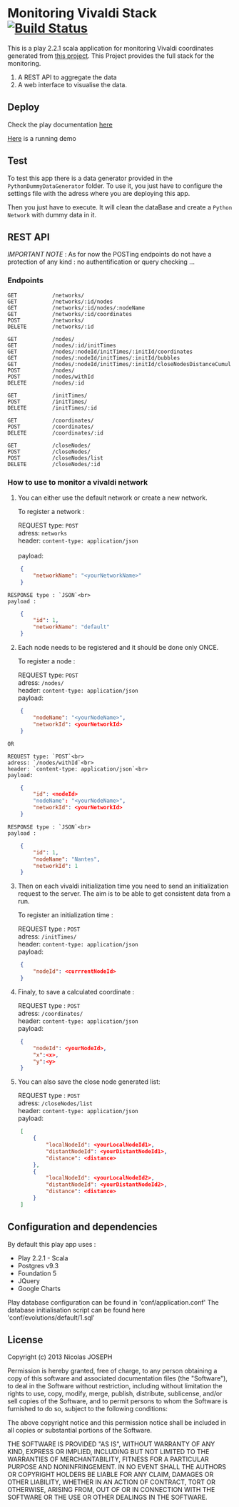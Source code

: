 Monitoring Vivaldi Stack [![Build Status](https://travis-ci.org/callicles/VivaldiMonitoringPlay.png?branch=master)](https://travis-ci.org/callicles/VivaldiMonitoringPlay)
=====================================

This is a play 2.2.1 scala application for monitoring Vivaldi coordinates generated from [this project](https://github.com/BeyondTheClouds/VivaldiGSI). This Project provides the full stack for the monitoring.

1. A REST API to aggregate the data
2. A web interface to visualise the data.

## Deploy

Check the play documentation [here](http://www.playframework.com/documentation/2.2.1/Production)

[Here](http://vivaldi-monitoring-demo.herokuapp.com/) is a running demo

## Test

To test this app there is a data generator provided in the `PythonDummyDataGenerator` folder. To use it, you just have to configure the settings file with the adress where you are deploying this app.

Then you just have to execute. It will clean the dataBase and create a `Python Network` with dummy data in it.

## REST API

_IMPORTANT NOTE_ : As for now the POSTing endpoints do not have a protection of any kind : no authentification or query checking ...


### Endpoints

    GET           /networks/                                                      
    GET           /networks/:id/nodes                                             
    GET           /networks/:id/nodes/:nodeName                                   
    GET           /networks/:id/coordinates                                       
    POST          /networks/                                                      
    DELETE        /networks/:id                                                   
    
    GET           /nodes/                                                         
    GET           /nodes/:id/initTimes                                            
    GET           /nodes/:nodeId/initTimes/:initId/coordinates                    
    GET           /nodes/:nodeId/initTimes/:initId/bubbles                        
    GET           /nodes/:nodeId/initTimes/:initId/closeNodesDistanceCumul        POST          /nodes/                                                         
    POST          /nodes/withId                                                   
    DELETE        /nodes/:id                                                      
    
    GET           /initTimes/                                                     
    POST          /initTimes/                                                     
    DELETE        /initTimes/:id                                                  
    
    GET           /coordinates/                                                   
    POST          /coordinates/                                                   
    DELETE        /coordinates/:id                                                
    
    GET           /closeNodes/                                                    
    POST          /closeNodes/                                                    
    POST          /closeNodes/list                                                
    DELETE        /closeNodes/:id                                      


### How to use to monitor a vivaldi network

1. You can either use the default network or create a new network.

    To register a network :

    REQUEST type: `POST` <br> 
    adress: `networks` <br> 
    header: `content-type: application/json`<br>  
    payload:
```Json
    {
        "networkName": "<yourNetworkName>"
    }
```

    RESPONSE type : `JSON`<br> 
    payload :
```Json
    {
        "id": 1,
        "networkName": "default"
    }
```



2. Each node needs to be registered and it should be done only ONCE.<br>

    To register a node :

    REQUEST type: `POST`<br> 
    adress: `/nodes/`<br> 
    header: `content-type: application/json`<br> 
    payload:
```Json
    {
        "nodeName": "<yourNodeName>",
        "networkId": <yourNetworkId>
    }
```

    OR

    REQUEST type: `POST`<br> 
    adress: `/nodes/withId`<br> 
    header: `content-type: application/json`<br> 
    payload:
```Json
    {
        "id": <nodeId>
        "nodeName": "<yourNodeName>",
        "networkId": <yourNetworkId>
    }
```

    RESPONSE type : `JSON`<br> 
    payload :
```Json
    {
        "id": 1,
        "nodeName": "Nantes",
        "networkId": 1
    }
```



3. Then on each vivaldi initialization time you need to send an initialization request to the server. The aim is to be able to get consistent data from a run.<br>

    To register an initialization time :

    REQUEST type : `POST`<br> 
    adress: `/initTimes/`<br> 
    header: `content-type: application/json`<br> 
    payload:
```Json
    {
        "nodeId": <currrentNodeId>
    }
```


4. Finaly, to save a calculated coordinate :

    REQUEST type : `POST`<br> 
    adress: `/coordinates/`<br> 
    header: `content-type: application/json` <br> 
    payload:
```Json
    {
        "nodeId": <yourNodeId>,
        "x":<x>,
        "y":<y>
    }
```

5. You can also save the close node generated list:

    REQUEST type : `POST`<br> 
    adress: `/closeNodes/list`<br> 
    header: `content-type: application/json` <br> 
    payload:
```Json
    [
        {
            "localNodeId": <yourLocalNodeId1>,
            "distantNodeId": <yourDistantNodeId1>,
            "distance": <distance>
        },
        {
            "localNodeId": <yourLocalNodeId2>,
            "distantNodeId": <yourDistantNodeId2>,
            "distance": <distance>
        }
    ]
```

## Configuration and dependencies

By default this play app uses :<br>  
- Play 2.2.1 - Scala 
- Postgres v9.3
- Foundation 5
- JQuery
- Google Charts

Play database configuration can be found in 'conf/application.conf'
The database initialisation script can be found here 'conf/evolutions/default/1.sql'


## License

Copyright (c) 2013 Nicolas JOSEPH

Permission is hereby granted, free of charge, to any person obtaining a copy
of this software and associated documentation files (the "Software"), to deal
in the Software without restriction, including without limitation the rights
to use, copy, modify, merge, publish, distribute, sublicense, and/or sell
copies of the Software, and to permit persons to whom the Software is
furnished to do so, subject to the following conditions:

The above copyright notice and this permission notice shall be included in
all copies or substantial portions of the Software.

THE SOFTWARE IS PROVIDED "AS IS", WITHOUT WARRANTY OF ANY KIND, EXPRESS OR
IMPLIED, INCLUDING BUT NOT LIMITED TO THE WARRANTIES OF MERCHANTABILITY,
FITNESS FOR A PARTICULAR PURPOSE AND NONINFRINGEMENT. IN NO EVENT SHALL THE
AUTHORS OR COPYRIGHT HOLDERS BE LIABLE FOR ANY CLAIM, DAMAGES OR OTHER
LIABILITY, WHETHER IN AN ACTION OF CONTRACT, TORT OR OTHERWISE, ARISING FROM,
OUT OF OR IN CONNECTION WITH THE SOFTWARE OR THE USE OR OTHER DEALINGS IN
THE SOFTWARE.

